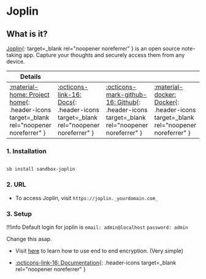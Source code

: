 # Joplin

## What is it?

[Joplin](https://joplinapp.org/){: target=_blank rel="noopener noreferrer" } is an open source note-taking app. Capture your thoughts and securely access them from any device.

| Details     |             |             |             |
|-------------|-------------|-------------|-------------|
| [:material-home: Project home](https://joplinapp.org/){: .header-icons target=_blank rel="noopener noreferrer" } | [:octicons-link-16: Docs](https://joplinapp.org/desktop/){: .header-icons target=_blank rel="noopener noreferrer" } | [:octicons-mark-github-16: Github](https://github.com/laurent22/joplin){: .header-icons target=_blank rel="noopener noreferrer" } | [:material-docker: Docker](https://hub.docker.com/r/florider89/joplin-server){: .header-icons target=_blank rel="noopener noreferrer" }|

### 1. Installation

``` shell

sb install sandbox-joplin

```

### 2. URL

- To access Joplin, visit `https://joplin._yourdomain.com_`

### 3. Setup

!!!info
    Default login for joplin is
    `email: admin@localhost`
    `password: admin`

Change this asap.

- Visit [here](https://joplinapp.org/e2ee/) to learn how to use end to end encryption. (Very simple)

- [:octicons-link-16: Documentation](https://joplinapp.org/desktop/){: .header-icons target=_blank rel="noopener noreferrer" }
